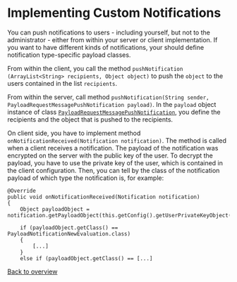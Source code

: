# Implementing Custom Notifications

You can push notifications to users - including yourself, but not to the administrator - either from within your server or client implementation. If you want to have different kinds of notifications, your should define notification type-specific payload classes.

From within the client, you call the method `pushNotification​(ArrayList<String> recipients, Object object)` to push the `object` to the users contained in the list `recipients`.

From within the server, call method `pushNotification​(String sender, PayloadRequestMessagePushNotification payload)`. In the `payload` object instance of class [`PayloadRequestMessagePushNotification`](src/spielwitz/biDiServer/PayloadRequestMessagePushNotification.java), you define the recipients and the object that is pushed to the recipients.

On client side, you have to implement method `onNotificationReceived(Notification notification)`. The method is called when a client receives a notification. The payload of the notification was  encrypted on the server with the public key of the user. To decrypt the payload, you have to use the private key of the user, which is contained in the client configuration. Then, you can tell by the class of the notification payload of which type the notification is, for example:

```
@Override
public void onNotificationReceived(Notification notification)
{
	Object payloadObject = notification.getPayloadObject(this.getConfig().getUserPrivateKeyObject());
		
	if (payloadObject.getClass() == PayloadNotificationNewEvaluation.class)
	{
		[...]
	}
	else if (payloadObject.getClass() == [...]
```
[Back to overview](README.md)

